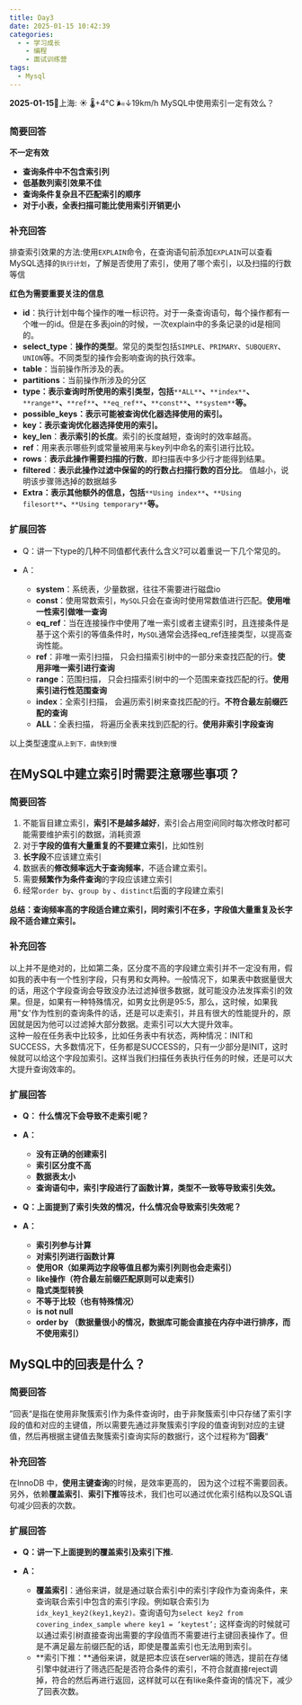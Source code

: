 ```yaml
---
title: Day3
date: 2025-01-15 10:42:39
categories:
  - - 学习成长
    - 编程
    - 面试训练营
tags:
  - Mysql
---
```

**2025-01-15**🌱上海: ☀️   🌡️+4°C 🌬️↓19km/h
MySQL中使用索引一定有效么？

### 简要回答

**不一定有效**

- **查询条件中不包含索引列**
- **低基数列索引效果不佳**
- **查询条件复杂且不匹配索引的顺序**
- **对于小表，全表扫描可能比使用索引开销更小**

### 补充回答

排查索引效果的方法:使用`EXPLAIN`命令，在查询语句前添加`EXPLAIN`可以查看MySQL选择的`执行计划`，了解是否使用了索引，使用了哪个索引，以及扫描的行数等信

**红色为需要重要关注的信息**

- **id**：执行计划中每个操作的唯一标识符。对于一条查询语句，每个操作都有一个唯一的id。但是在多表join的时候，一次explain中的多条记录的id是相同的。
- **select_type**：**操作的类型**。常见的类型包括`SIMPLE`、`PRIMARY`、`SUBQUERY`、`UNION`等。不同类型的操作会影响查询的执行效率。
- **table**：当前操作所涉及的表。
- **partitions**：当前操作所涉及的分区
- **type：表示查询时所使用的索引类型，包括**`**ALL**`**、**`**index**`**、**`**range**`**、**`**ref**`**、**`**eq_ref**`**、**`**const**`**、**`**system**`**等。**
- **possible_keys：表示可能被查询优化器选择使用的索引。**
- **key：表示查询优化器选择使用的索引。**
- **key_len**：**表示索引的长度**。索引的长度越短，查询时的效率越高。
- **ref**：用来表示哪些列或常量被用来与key列中命名的索引进行比较。
- **rows**：**表示此操作需要扫描的行数**，即扫描表中多少行才能得到结果。
- **filtered**：**表示此操作过滤中保留的的行数占扫描行数的百分比**。 值越小，说明该步骤筛选掉的数据越多
- **Extra：表示其他额外的信息，包括**`**Using index**`**、**`**Using filesort**`**、**`**Using temporary**`**等。**

### 扩展回答

- Q：讲一下type的几种不同值都代表什么含义?可以着重说一下几个常见的。
- A：

	- **system**：系统表，少量数据，往往不需要进行磁盘io
	- **const**：使用常数索引，`MySQL`只会在查询时使用常数值进行匹配。**使用唯一性索引做唯一查询**
	- **eq_ref**：当在连接操作中使用了唯一索引或者主键索引时，且连接条件是基于这个索引的等值条件时，`MySQL`通常会选择eq_ref连接类型，以提高查询性能。
	- **ref**：非唯一索引扫描， 只会扫描索引树中的一部分来查找匹配的行。**使用非唯一索引进行查询**
	- **range**：范围扫描， 只会扫描索引树中的一个范围来查找匹配的行。**使用索引进行性范围查询**
	- **index**：全索引扫描， 会遍历索引树来查找匹配的行。**不符合最左前缀匹配的查询**
	- **ALL**：全表扫描， 将遍历全表来找到匹配的行。**使用非索引字段查询**

以上类型速度`从上到下，由快到慢`

## 在MySQL中建立索引时需要注意哪些事项？

### 简要回答

1. 不能盲目建立索引，**索引不是越多越好**，索引会占用空间同时每次修改时都可能需要维护索引的数据，消耗资源
2. 对于**字段的值有大量重复的不要建立索引**，比如性别
3. **长字段**不应该建立索引
4. 数据表的**修改频率远大于查询频率**，不适合建立索引。
5. 需要**频繁作为条件查询**的字段应该建立索引
6. 经常`order by`、`group by` 、`distinct`后面的字段建立索引

**总结：查询频率高的字段适合建立索引，同时索引不在多，字段值大量重复及长字段不适合建立索引。**

### 补充回答

以上并不是绝对的，比如第二条，区分度不高的字段建立索引并不一定没有用，假如我的表中有一个性别字段，只有男和女两种。一般情况下，如果表中数据量很大的话，用这个字段查询会导致没办法过滤掉很多数据，就可能没办法发挥索引的效果。但是，如果有一种特殊情况，如男女比例是95:5，那么，这时候，如果我用"女'作为性别的查询条件的话，还是可以走索引，并且有很大的性能提升的，原因就是因为他可以过滤掉大部分数据。走索引可以大大提升效率。  
这种一般在任务表中比较多，比如任务表中有状态，两种情况：INIT和SUCCESS，大多数情况下，任务都是SUCCESS的，只有一少部分是INIT，这时候就可以给这个字段加索引。这样当我们扫描任务表执行任务的时候，还是可以大大提升查询效率的。

### 扩展回答

- **Q： 什么情况下会导致不走索引呢？**
- **A：**

	- **没有正确的创建索引**
	- **索引区分度不高**
	- **数据表太小**
	- **查询语句中，索引字段进行了函数计算，类型不一致等导致索引失效。**

- **Q：上面提到了索引失效的情况，什么情况会导致索引失效呢？**
- **A：**

	- **索引列参与计算**
	- **对索引列进行函数计算**
	- **使用OR（如果两边字段等值且都为索引列则也会走索引）**
	- **like操作（符合最左前缀匹配原则可以走索引）**
	- **隐式类型转换**
	- **不等于比较（也有特殊情况）**
	- **is not null**
	- **order by （数据量很小的情况，数据库可能会直接在内存中进行排序，而不使用索引）**
## MySQL中的回表是什么？

### 简要回答

”回表“是指在使用非聚簇索引作为条件查询时，由于非聚簇索引中只存储了索引字段的值和对应的主键值，所以需要先通过非聚簇索引字段的值查询到对应的主键值，然后再根据主键值去聚簇索引查询实际的数据行，这个过程称为”**回表**“

### 补充回答

在InnoDB 中，**使用主键查询**的时候，是效率更高的， 因为这个过程不需要回表。另外，依赖**覆盖索引**、**索引下推**等技术，我们也可以通过优化索引结构以及SQL语句减少回表的次数。

### 扩展回答

- **Q：讲一下上面提到的覆盖索引及索引下推.**
- **A：**

	- **覆盖索引**：通俗来讲，就是通过联合索引中的索引字段作为查询条件，来查询联合索引中包含的索引字段。例如联合索引为`idx_key1_key2(key1,key2)。`查询语句为`select key2 from covering_index_sample where key1 = ‘keytest’;` 这样查询的时候就可以通过索引树直接查询出需要的字段值而不需要进行主键回表操作了。但是不满足最左前缀匹配的话，即使是覆盖索引也无法用到索引。
	- **索引下推：**通俗来讲，就是把本应该在server端的筛选，提前在存储引擎中就进行了筛选匹配是否符合条件的索引，不符合就直接reject调掉，符合的然后再进行返回，这样就可以在有like条件查询的情况下，减少了回表次数。